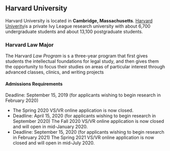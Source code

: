 ## Harvard University
Harvard University is located in **Cambridge, Massachusetts**.
[Harvard Univerity](https://www.harvard.edu)is a private Ivy League research university with about 6,700 undergraduate students and about 13,100 postgraduate students.
### Harvard Law Major
The Harvard _Law Program_ is s a three-year program that first gives students the intellectual foundations for legal study, and then gives them the opportunity to focus their studies on areas of particular interest through advanced classes, clinics, and writing projects
#### Admissions Requirements
Deadline: September 15, 2019 (for applicants wishing to begin research in February 2020)
* The Spring 2020 VS/VR online application is now closed.
* Deadline: April 15, 2020 (for applicants wishing to begin research in September 2020)
The Fall 2020 VS/VR online application is now closed and will open in mid-January 2020.
* Deadline: September 15, 2020 (for applicants wishing to begin research in February 2021)
The Spring 2021 VS/VR online application is now closed and will open in mid-July 2020.